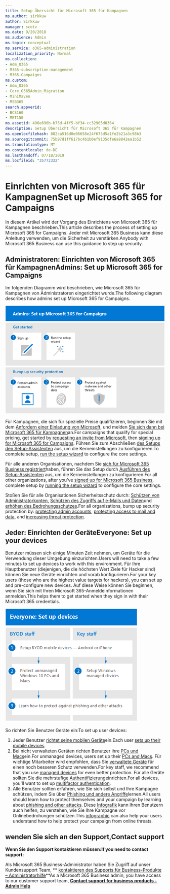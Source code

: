 ```yaml
---
title: Setup Übersicht für Microsoft 365 für Kampagnen
ms.author: sirkkuw
author: Sirkkuw
manager: scotv
ms.date: 9/20/2018
ms.audience: Admin
ms.topic: conceptual
ms.service: o365-administration
localization_priority: Normal
ms.collection:
- Adm_O365
- M365-subscription-management
- M365-Campaigns
ms.custom:
- Adm_O365
- Core_O365Admin_Migration
- MiniMaven
- MSB365
search.appverid:
- BCS160
- MET150
ms.assetid: 496e690b-b75d-4ff5-bf34-cc32905d0364
description: Setup Übersicht für Microsoft 365 für Kampagnen
ms.openlocfilehash: 882ca516d0e06658e24f675d5a1fe2b21a3c98b3
ms.sourcegitcommit: 75b97d1ff617bc4b1b0ef9135dfe6a8842ea1b52
ms.translationtype: MT
ms.contentlocale: de-DE
ms.lasthandoff: 07/18/2019
ms.locfileid: "35772332"
---
```

# <a name="set-up-microsoft-365-for-campaigns"></a><span data-ttu-id="9c868-103">Einrichten von Microsoft 365 für Kampagnen</span><span class="sxs-lookup"><span data-stu-id="9c868-103">Set up Microsoft 365 for Campaigns</span></span>

<span data-ttu-id="9c868-104">In diesem Artikel wird der Vorgang des Einrichtens von Microsoft 365 für Kampagnen beschrieben.</span><span class="sxs-lookup"><span data-stu-id="9c868-104">This article describes the process of setting up Microsoft 365 for Campaigns.</span></span> <span data-ttu-id="9c868-105">Jeder mit Microsoft 365 Business kann diese Anleitung verwenden, um die Sicherheit zu verstärken.</span><span class="sxs-lookup"><span data-stu-id="9c868-105">Anybody with Microsoft 365 Business can use this guidance to step up security.</span></span> 

## <a name="admins-set-up-microsoft-365-for-campaigns"></a><span data-ttu-id="9c868-106">Administratoren: Einrichten von Microsoft 365 für Kampagnen</span><span class="sxs-lookup"><span data-stu-id="9c868-106">Admins: Set up Microsoft 365 for Campaigns</span></span>
<span data-ttu-id="9c868-107">Im folgenden Diagramm wird beschrieben, wie Microsoft 365 für Kampagnen von Administratoren eingerichtet wurde.</span><span class="sxs-lookup"><span data-stu-id="9c868-107">The following diagram describes how admins set up Microsoft 365 for Campaigns.</span></span>

![Schritte zum Einrichten von Microsoft 365 für Kampagnen](media/M365-democracy-SetUpProcess.png)

<span data-ttu-id="9c868-109">Für Kampagnen, die sich für spezielle Preise qualifizieren, beginnen Sie mit dem [Anfordern einer Einladung von Microsoft](https://m365forcampaigns.microsoft.com/), und melden [Sie sich dann bei Microsoft 365 für Kampagnen](m365-campaigns-sign-up.md)an.</span><span class="sxs-lookup"><span data-stu-id="9c868-109">For campaigns that qualify for special pricing, get started by [requesting an invite from Microsoft](https://m365forcampaigns.microsoft.com/), then [signing up for Microsoft 365 for Campaigns](m365-campaigns-sign-up.md).</span></span> <span data-ttu-id="9c868-110">Führen Sie zum Abschließen [des Setups den Setup-Assistenten](../business/set-up.md?toc=/microsoft-365/campaigns/toc.json) aus, um die Kerneinstellungen zu konfigurieren.</span><span class="sxs-lookup"><span data-stu-id="9c868-110">To complete setup, [run the setup wizard](../business/set-up.md?toc=/microsoft-365/campaigns/toc.json) to configure the core settings.</span></span>

<span data-ttu-id="9c868-111">Für alle anderen Organisationen, nachdem Sie [sich für Microsoft 365 Business registriert](../business/sign-up.md)haben, führen Sie das Setup durch [Ausführen des Setup-Assistenten](../business/set-up.md?toc=/microsoft-365/campaigns/toc.json) aus, um die Kerneinstellungen zu konfigurieren.</span><span class="sxs-lookup"><span data-stu-id="9c868-111">For all other organizations, after you've [signed up for Microsoft 365 Business](../business/sign-up.md), complete setup by [running the setup wizard](../business/set-up.md?toc=/microsoft-365/campaigns/toc.json) to configure the core settings.</span></span>

<span data-ttu-id="9c868-112">Stoßen Sie für alle Organisationen Sicherheitsschutz durch: [Schützen von Administratorkonten](m365-campaigns-protect-admin-accounts.md), [Schützen des Zugriffs auf e-Mails und Daten](m365-campaigns-conditional-access.md)und [erhöhen des Bedrohungsschutzes](m365-campaigns-increase-protection.md).</span><span class="sxs-lookup"><span data-stu-id="9c868-112">For all organizations, bump up security protection by: [protecting admin accounts](m365-campaigns-protect-admin-accounts.md), [protecting access to mail and data](m365-campaigns-conditional-access.md), and [increasing threat protection](m365-campaigns-increase-protection.md).</span></span>


 ## <a name="everyone-set-up-your-devices"></a><span data-ttu-id="9c868-113">Jeder: Einrichten der Geräte</span><span class="sxs-lookup"><span data-stu-id="9c868-113">Everyone: Set up your devices</span></span> 
 
<span data-ttu-id="9c868-114">Benutzer müssen sich einige Minuten Zeit nehmen, um Geräte für die Verwendung dieser Umgebung einzurichten.</span><span class="sxs-lookup"><span data-stu-id="9c868-114">Users will need to take a few minutes to set up devices to work with this environment.</span></span> <span data-ttu-id="9c868-115">Für Ihre Hauptbenutzer (diejenigen, die die höchsten Wert Ziele für Hacker sind) können Sie neue Geräte einrichten und vorab konfigurieren.</span><span class="sxs-lookup"><span data-stu-id="9c868-115">For your key users (those who are the highest value targets for hackers), you can set up and pre-configure new devices.</span></span> <span data-ttu-id="9c868-116">Auf diese Weise können Sie beginnen, wenn Sie sich mit Ihren Microsoft 365-Anmeldeinformationen anmelden.</span><span class="sxs-lookup"><span data-stu-id="9c868-116">This helps them to get started when they sign in with their Microsoft 365 credentials.</span></span> 

![Setupvorgang für Benutzer Geräte](media/m365-democracy-user-device-setup.png)
  
<span data-ttu-id="9c868-118">So richten Sie Benutzer Geräte ein:</span><span class="sxs-lookup"><span data-stu-id="9c868-118">To set up user devices:</span></span> 
1. <span data-ttu-id="9c868-119">Jeder Benutzer [richtet seine mobilen Geräte](../business/set-up-mobile-devices.md?toc=%2Fmicrosoft-365%2Fcampaigns%2Ftoc.json)ein.</span><span class="sxs-lookup"><span data-stu-id="9c868-119">Each user [sets up their mobile devices](../business/set-up-mobile-devices.md?toc=%2Fmicrosoft-365%2Fcampaigns%2Ftoc.json).</span></span> 
2. <span data-ttu-id="9c868-120">Bei nicht verwalteten Geräten richten Benutzer ihre [PCs und Macs](m365-campaigns-protect-pcs-macs.md)ein.</span><span class="sxs-lookup"><span data-stu-id="9c868-120">For unmanaged devices, users set up their [PCs and Macs](m365-campaigns-protect-pcs-macs.md).</span></span> <span data-ttu-id="9c868-121">Für wichtige Mitarbeiter wird empfohlen, dass Sie [verwaltete Geräte](../business/set-up-windows-devices.md?toc=/microsoft-365/campaigns/toc.json) für einen noch besseren Schutz verwenden.</span><span class="sxs-lookup"><span data-stu-id="9c868-121">For key staff, we recommend that you use [managed devices](../business/set-up-windows-devices.md?toc=/microsoft-365/campaigns/toc.json) for even better protection.</span></span> <span data-ttu-id="9c868-122">Für alle Geräte sollten Sie die mehrstufige [Authentifizierung](m365-campaigns-multifactor-authenication.md)einrichten.</span><span class="sxs-lookup"><span data-stu-id="9c868-122">For all devices, you'll want to set up [multifactor authentication](m365-campaigns-multifactor-authenication.md).</span></span> 
3. <span data-ttu-id="9c868-123">Alle Benutzer sollten erfahren, wie Sie sich selbst und Ihre Kampagne schützen, indem Sie über [Phishing und andere Angriffe](m365-campaigns-phishing-and-attacks.md)lernen.</span><span class="sxs-lookup"><span data-stu-id="9c868-123">All users should learn how to protect themselves and your campaign by learning about [phishing and other attacks](m365-campaigns-phishing-and-attacks.md).</span></span> <span data-ttu-id="9c868-124">Diese [Infografik](m365-campaigns-protect-campaign-infographic.md) kann Ihren Benutzern auch helfen, zu verstehen, wie Sie Ihre Kampagne vor Onlinebedrohungen schützen.</span><span class="sxs-lookup"><span data-stu-id="9c868-124">This [infographic](m365-campaigns-protect-campaign-infographic.md) can also help your users understand how to help protect your campaign from online threats.</span></span>

## <a name="contact-support"></a><span data-ttu-id="9c868-125">wenden Sie sich an den Support,</span><span class="sxs-lookup"><span data-stu-id="9c868-125">Contact support</span></span>

 <span data-ttu-id="9c868-126">**Wenn Sie den Support kontaktieren müssen:**</span><span class="sxs-lookup"><span data-stu-id="9c868-126">**If you need to contact support:**</span></span>
  
<span data-ttu-id="9c868-127">Als Microsoft 365 Business-Administrator haben Sie Zugriff auf unser Kundensupport Team, \*\* [kontaktieren des Supports für Business-Produkte – Administratorhilfe](https://support.office.com/article/32a17ca7-6fa0-4870-8a8d-e25ba4ccfd4b)\*\*</span><span class="sxs-lookup"><span data-stu-id="9c868-127">As a Microsoft 365 Business admin, you have access to our customer support team, **[Contact support for business products - Admin Help](https://support.office.com/article/32a17ca7-6fa0-4870-8a8d-e25ba4ccfd4b)**</span></span>
    

